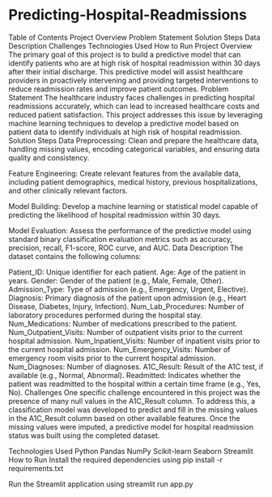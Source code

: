 # Predicting-Hospital-Readmissions
Table of Contents
Project Overview
Problem Statement
Solution Steps
Data Description
Challenges
Technologies Used
How to Run
Project Overview
The primary goal of this project is to build a predictive model that can identify patients who are at high risk of hospital readmission within 30 days after their initial discharge. This predictive model will assist healthcare providers in proactively intervening and providing targeted interventions to reduce readmission rates and improve patient outcomes.
Problem Statement
The healthcare industry faces challenges in predicting hospital readmissions accurately, which can lead to increased healthcare costs and reduced patient satisfaction. This project addresses this issue by leveraging machine learning techniques to develop a predictive model based on patient data to identify individuals at high risk of hospital readmission.
Solution Steps
Data Preprocessing: Clean and prepare the healthcare data, handling missing values, encoding categorical variables, and ensuring data quality and consistency.

Feature Engineering: Create relevant features from the available data, including patient demographics, medical history, previous hospitalizations, and other clinically relevant factors.

Model Building: Develop a machine learning or statistical model capable of predicting the likelihood of hospital readmission within 30 days.

Model Evaluation: Assess the performance of the predictive model using standard binary classification evaluation metrics such as accuracy, precision, recall, F1-score, ROC curve, and AUC.
Data Description
The dataset contains the following columns:

Patient_ID: Unique identifier for each patient.
Age: Age of the patient in years.
Gender: Gender of the patient (e.g., Male, Female, Other).
Admission_Type: Type of admission (e.g., Emergency, Urgent, Elective).
Diagnosis: Primary diagnosis of the patient upon admission (e.g., Heart Disease, Diabetes, Injury, Infection).
Num_Lab_Procedures: Number of laboratory procedures performed during the hospital stay.
Num_Medications: Number of medications prescribed to the patient.
Num_Outpatient_Visits: Number of outpatient visits prior to the current hospital admission.
Num_Inpatient_Visits: Number of inpatient visits prior to the current hospital admission.
Num_Emergency_Visits: Number of emergency room visits prior to the current hospital admission.
Num_Diagnoses: Number of diagnoses.
A1C_Result: Result of the A1C test, if available (e.g., Normal, Abnormal).
Readmitted: Indicates whether the patient was readmitted to the hospital within a certain time frame (e.g., Yes, No).
Challenges
One specific challenge encountered in this project was the presence of many null values in the A1C_Result column. To address this, a classification model was developed to predict and fill in the missing values in the A1C_Result column based on other available features. Once the missing values were imputed, a predictive model for hospital readmission status was built using the completed dataset.

Technologies Used
Python
Pandas
NumPy
Scikit-learn
Seaborn
Streamlit
How to Run
Install the required dependencies using pip install -r requirements.txt

Run the Streamlit application using streamlit run app.py
